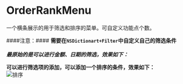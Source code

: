 # OrderRankMenu
一个横条展示的用于筛选和排序的菜单。可自定义功能点个数。

####注意：####
**需要在`NSDictionart+Filter`中自定义自己的筛选条件**
<br><br>
***最原始的是可以进行金额、日期的筛选，效果如下：***
<br>



**可以进行筛选项的添加，可以添加一个排序的条件，效果如下：**
<br>
![排序](https://github.com/Sun-Hong/OrderRankMenu/blob/master/OrderFilterMenu/OrderRankMenu.gif)
